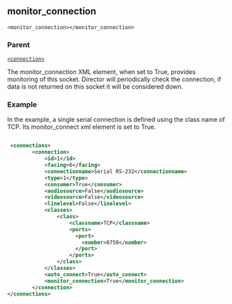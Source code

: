 ## monitor\_connection

`<monitor_connection></monitor_connection>`


### Parent

[`<connection>`][1]


The monitor\_connection  XML element, when set to True,  provides monitoring of this socket. Director will periodically check the connection, if data is not returned on this socket it will be considered down.


### Example
In the example, a single serial connection is defined using the class name of TCP. Its monitor\_connect xml element is set to True.

```xml

 <connections>
		<connection>
			<id>1</id>
			<facing>6</facing>
			<connectionname>Serial RS-232</connectionname>
			<type>1</type>
			<consumer>True</consumer>
			<audiosource>False</audiosource>
			<videosource>False</videosource>
			<linelevel>False</linelevel>
			<classes>
				<class>
					<classname>TCP</classname>
                    <ports>
                      <port>
                        <number>8750</number>
                      </port>
                    </ports>
				</class>
			</classes>
            <auto_connect>True</auto_connect>
            <monitor_connection>True</monitor_connection>
		</connection>
</connections>
```





[1]:	https://verbose-telegram-5004f902.pages.github.io/#connections-xml-connection